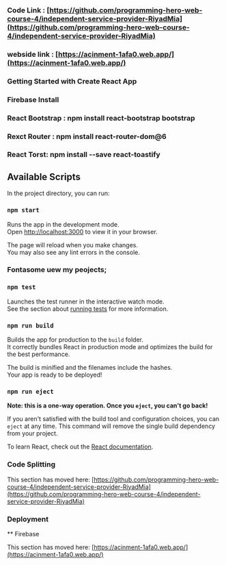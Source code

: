 ### Code Link : [https://github.com/programming-hero-web-course-4/independent-service-provider-RiyadMia](https://github.com/programming-hero-web-course-4/independent-service-provider-RiyadMia)

### webside link : [https://acinment-1afa0.web.app/](https://acinment-1afa0.web.app/)

### Getting Started with Create React App

### Firebase Install

### React Bootstrap : npm install react-bootstrap bootstrap

### Rexct Router : npm install react-router-dom@6

### React Torst: npm install --save react-toastify

## Available Scripts

In the project directory, you can run:

### `npm start`

Runs the app in the development mode.\
Open [http://localhost:3000](http://localhost:3000) to view it in your browser.

The page will reload when you make changes.\
You may also see any lint errors in the console.

### Fontasome uew my peojects;

### `npm test`

Launches the test runner in the interactive watch mode.\
See the section about [running tests]() for more information.

### `npm run build`

Builds the app for production to the `build` folder.\
It correctly bundles React in production mode and optimizes the build for the best performance.

The build is minified and the filenames include the hashes.\
Your app is ready to be deployed!

### `npm run eject`

**Note: this is a one-way operation. Once you `eject`, you can't go back!**

If you aren't satisfied with the build tool and configuration choices, you can `eject` at any time. This command will remove the single build dependency from your project.

To learn React, check out the [React documentation](https://reactjs.org/).

### Code Splitting

This section has moved here: [https://github.com/programming-hero-web-course-4/independent-service-provider-RiyadMia](https://github.com/programming-hero-web-course-4/independent-service-provider-RiyadMia)

### Deployment

\*\* Firebase

This section has moved here: [https://acinment-1afa0.web.app/](https://acinment-1afa0.web.app/)
